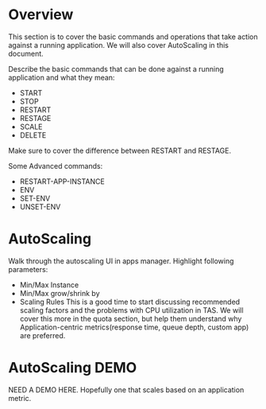 # Overview
This section is to cover the basic commands and operations that take action against a running application.  We will also cover AutoScaling in this document.

Describe the basic commands that can be done against a running application and what they mean:
* START
* STOP
* RESTART
* RESTAGE
* SCALE
* DELETE

Make sure to cover the difference between RESTART and RESTAGE.  

Some Advanced commands:
* RESTART-APP-INSTANCE
* ENV
* SET-ENV
* UNSET-ENV

# AutoScaling
Walk through the autoscaling UI in apps manager.  Highlight following parameters:
* Min/Max Instance
* Min/Max grow/shrink by
* Scaling Rules
This is a good time to start discussing recommended scaling factors and the problems with CPU utilization in TAS.  We will cover this more in the quota section, but help them understand why Application-centric metrics(response time, queue depth, custom app) are preferred.

# AutoScaling DEMO
NEED A DEMO HERE.   Hopefully one that scales based on an application metric.